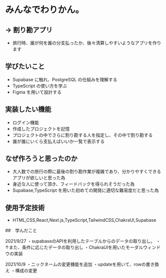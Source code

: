 # みんなでわりかん。

## → 割り勘アプリ

- 旅行時、誰が何を誰の分支払ったか、後々清算しやすいようなアプリを作ります

## 学びたいこと

- Supabase に触れ、PostgreSQL の仕組みを理解する
- TypeScript の使い方を学ぶ
- Figma を用いて設計する

## 実装したい機能

- ログイン機能
- 作成したプロジェクトを記憶
- プロジェクトの中でさらに割り勘する人を指定し、その中で割り勘する
- 誰が誰にいくら支払えばいいか一覧で表示する

## なぜ作ろうと思ったのか

- 大人数での旅行の際に最後の割り勘作業が複雑であり、分かりやすくできるアプリが欲しいと思った為
- 身近な人に使って頂き、フィードバックを得られそうだった為
- Supabase,TypeScript を用いた初めての開発に適切な難易度だと思った為

## 使用予定技術

- HTML,CSS,React,Next.js,TypeScript,TailwindCSS,ChakraUI,Supabase


##　学んだこと

2021/9/27 
・supabaseのAPIを利用したテーブルからのデータの取り出し。
・↑また、条件に応じたデータの取り出し
・ChakraUIを用いたモーダルウィンドウの実装

2021/10/9
・ニックネームの変更機能を追加
・updateを用いて、rowの書き換え
・構成の変更
